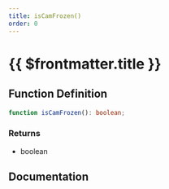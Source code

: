 ```yaml
---
title: isCamFrozen()
order: 0
---
```


# {{ $frontmatter.title }}

## Function Definition

```ts
function isCamFrozen(): boolean;
```

### Returns

* boolean

## Documentation

<!--@include: ./parts/isCamFrozen.md-->
